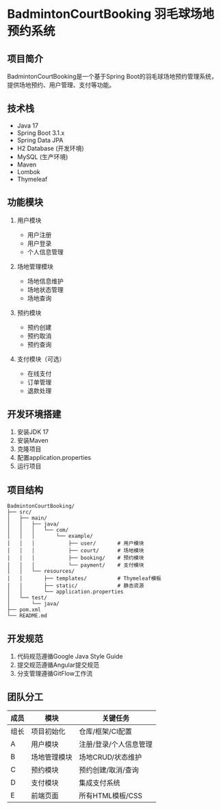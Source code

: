 # BadmintonCourtBooking 羽毛球场地预约系统

## 项目简介
BadmintonCourtBooking是一个基于Spring Boot的羽毛球场地预约管理系统，提供场地预约、用户管理、支付等功能。

## 技术栈
- Java 17
- Spring Boot 3.1.x
- Spring Data JPA
- H2 Database (开发环境)
- MySQL (生产环境)
- Maven
- Lombok
- Thymeleaf

## 功能模块
1. 用户模块
   - 用户注册
   - 用户登录
   - 个人信息管理

2. 场地管理模块
   - 场地信息维护
   - 场地状态管理
   - 场地查询

3. 预约模块
   - 预约创建
   - 预约取消
   - 预约查询

4. 支付模块（可选）
   - 在线支付
   - 订单管理
   - 退款处理

## 开发环境搭建
1. 安装JDK 17
2. 安装Maven
3. 克隆项目
4. 配置application.properties
5. 运行项目

## 项目结构
```
BadmintonCourtBooking/
├── src/
│   ├── main/
│   │   ├── java/
│   │   │   └── com/
│   │   │       └── example/
│   │   │           ├── user/       # 用户模块
│   │   │           ├── court/      # 场地模块
│   │   │           ├── booking/    # 预约模块
│   │   │           └── payment/    # 支付模块
│   │   └── resources/
│   │       ├── templates/          # Thymeleaf模板
│   │       ├── static/             # 静态资源
│   │       └── application.properties
│   └── test/
│       └── java/
├── pom.xml
└── README.md
```

## 开发规范
1. 代码规范遵循Google Java Style Guide
2. 提交规范遵循Angular提交规范
3. 分支管理遵循GitFlow工作流

## 团队分工
| 成员 | 模块                  | 关键任务                                |
|------|-----------------------|----------------------------------------|
| 组长 | 项目初始化            | 仓库/框架/CI配置                       |
| A    | 用户模块              | 注册/登录/个人信息管理                 |
| B    | 场地管理模块          | 场地CRUD/状态维护                      |
| C    | 预约模块              | 预约创建/取消/查询                     |
| D    | 支付模块              | 集成支付系统                           |
| E    | 前端页面              | 所有HTML模板/CSS                       | 